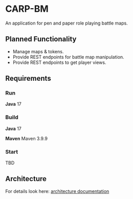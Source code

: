 # CARP-BM
An application for pen and paper role playing battle maps.


## Planned Functionality

* Manage maps & tokens.
* Provide REST endpoints for battle map manipulation.
* Provide REST endpoints to get player views.


## Requirements

### Run

**Java** 17


### Build

**Java** 17

**Maven** Maven 3.9.9


### Start

TBD


## Architecture

For details look here: [architecture documentation](docs/architecture/architecture.md)
